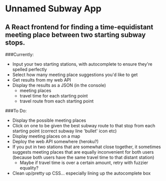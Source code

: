 # Unnamed Subway App
## A React frontend for finding a time-equidistant meeting place between two starting subway stops.

###Currently:
* Input your two starting stations, with autocomplete to ensure they're spelled perfectly
* Select how many meeting place suggestions you'd like to get
* Get results from my web API
* Display the results as a JSON (in the console)
  * meeting places
  * travel time for each starting point
  * travel route from each starting point

###To Do:
* Display the possible meeting places
* Click on one to be given the best subway route to that stop from each starting point (correct subway line 'bullet' icon etc)
* Display meeting places on a map
* Deploy the web API somewhere (heroku?)
* If you put in two stations that are somewhat close together, it sometimes suggests meeting places that are equally inconvenient for both users (because both users have the same travel time to that distant station)
  * Maybe if travel time is over a certain amount, retry with fuzzier equality?
* Clean up/pretty up CSS... especially lining up the autocomplete box

